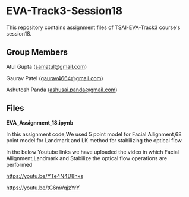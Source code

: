 # EVA-Track3-Session18
This repository contains assignment files of TSAI-EVA-Track3 course's session18.


## Group Members

Atul Gupta (samatul@gmail.com)

Gaurav Patel (gaurav4664@gmail.com)

Ashutosh Panda (ashusai.panda@gmail.com)


## Files

**EVA_Assignment_18.ipynb**

In this assignment code,We used 5 point model for Facial Allignment,68 point model for Landmark and LK method for
stabilizing the optical flow.

In the below Youtube links we have uploaded the video in which Facial Allignment,Landmark and Stabilize the optical flow
operations are performed

https://youtu.be/YTe4N4D8hxs
  
https://youtu.be/tG6mVqjzYrY


